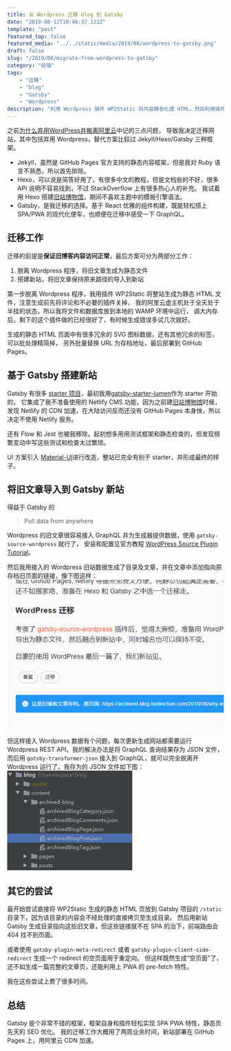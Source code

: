 ```yaml
---
title: 从 Wordpress 迁移 blog 到 Gatsby
date: "2019-08-12T10:46:37.121Z"
template: "post"
featured_top: false
featured_media: "../../static/media/2019/08/wordpress-to-gatsby.png"
draft: false
slug: "/2019/08/migrate-from-wordpress-to-gatsby"
category: "前端"
tags:
    - "迁移"
    - "blog"
    - "Gatsby"
    - "Wordpress"
description: "利用 Wordpress 插件 WP2Static 将内容静态化成 HTML，然后利用插件 gatsby-source-wordpress 提供的数据，为旧 blog 内容生成目录，并连接到静态化后的 HTML"
---
```


<!-- endExcerpt -->

之前[为什么弃用WordPress并搬离阿里云](https://www.berlinchan.com/2019/08/why-leave-wordpress-and-aliyun/)中记的三点问题，
导致我决定迁移网站，其中包括弃用 Wordpress，替代方案比较过 Jekyll/Hexo/Gatsby 三种框架。

- Jekyll，虽然是 GitHub Pages 官方支持的静态内容框架，但是我对 Ruby 语言不熟悉，所以首先排除。
- Hexo，可以说是简答好用了，有很多中文的教程，但是文档些的不好，很多 API 说明不容易找到，不过 StackOverflow 上有很多热心人的补充。
    我试着用 Hexo 搭建[旧站博物馆](https://museum.berlinchan.com)，期间不喜欢主题中的模板引擎语法。
- Gatsby，是我迁移的选择。基于 React 优雅的组件构建，既能轻松搭上 SPA/PWA 的现代化便车，也顺便在迁移中感受一下 GraphQL。

## 迁移工作
迁移的前提是**保证旧博客内容访问正常**，最后方案可分为两部分工作：

1. 脱离 Wordpress 程序，将旧文章生成为静态文件
2. 搭建新站，将旧文章保持原来路径的导入到新站

第一步脱离 Wordpress 程序，我用插件 WP2Static 将整站生成为静态 HTML 文件，注意生成前先将评论和不必要的插件关掉，
我的阿里云虚主机处于全天处于半挂的状态，所以我将文件和数据库放到本地的 WAMP 环境中运行，
调大内存后，剩下的这个插件做的已经很好了，有时候生成错误多试几次就好。

生成的静态 HTML 页面中有很多冗余的 SVG 图标数据，还有其他冗余的标签，可以批处理精简掉，
另外批量替换 URL 为存档地址，最后部署到 GitHub Pages。

## 基于 Gatsby 搭建新站
Gatsby 有很多 [starter 项目](https://www.gatsbyjs.org/starters/)，最初我用[gatsby-starter-lumen](https://github.com/alxshelepenok/gatsby-starter-lumen)作为 starter 开始的，
它集成了我不准备使用的 Netlify CMS 功能，因为之前建[旧站博物馆](https://museum.berlinchan.com)时候，
发现 Netlify 的 CDN 加速，在大陆访问反而还没有 GitHub Pages 本身快，所以决定不使用 Netlify 服务。

还有 Flow 和 Jest 也被我移除。起初想多用用测试框架和静态检查的，但发现频繁变动中写这些测试和检查太过繁琐。

UI 方案引入 [Material-UI](https://material-ui.com/)进行改造，整站已完全有别于 starter，并形成最终的样子。

## 将旧文章导入到 Gatsby 新站
得益于 Gatsby 的

> Pull data from anywhere

Wordpress 的旧文章很容易接入 GraphQL 并为生成器提供数据，使用 `gatsby-source-wordpress` 就行了，
安装和配置见官方教程 [WordPress Source Plugin Tutorial](https://www.gatsbyjs.org/tutorial/wordpress-source-plugin-tutorial/)。

然后我用接入的 Wordpress 旧站数据生成了目录及文章，并在文章中添加指向原存档旧页面的链接，像下图这样：
![archived-blog-tips](../../static/media/2019/08/archived-blog-tips.png)

但这样接入 Wordpress 数据有个问题，每次更新生成网站都需要运行 Wordpress REST API。我的解决办法是将 GraphQL 查询结果存为 JSON 文件，
而后用 `gatsby-transformer-json` 接入到 GraphQL，就可以完全脱离开 Wordpress 运行了。我存为的 JSON 文件如下图：
![archived-blog-json](../../static/media/2019/08/archived-blog-json.png)

## 其它的尝试
最开始尝试直接将 WP2Static 生成的静态 HTML 页放到 Gatsby 项目的 `/static` 目录下，因为该目录的内容会不经处理的直接拷贝至生成目录。
然后用新站 Gatsby 生成目录指向这些旧文章，但这些链接就不在 SPA 的治下，前端路由会 404 找不到页面。

或者使用 `gatsby-plugin-meta-redirect` 或者 `gatsby-plugin-client-side-redirect` 生成一个 redirect 的空页面用于重定向。
但这样既然生成“空页面”了，还不如生成一篇完整的文章页，还能利用上 PWA 的 pre-fetch 特性。

我在这些尝试上费了很多时间。

## 总结
Gatsby 是个非常不错的框架，框架自身和插件轻松实现 SPA PWA 特性，静态页先天的 SEO 优化。
我的迁移工作大概用了两周业余时间，新站部署在 GitHub Pages 上，用阿里云 CDN 加速。
